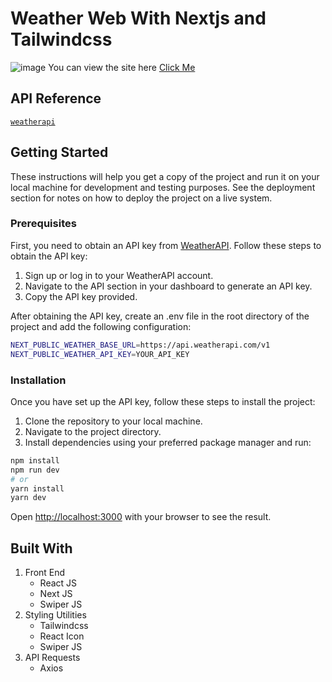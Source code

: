 # Weather Web With Nextjs and Tailwindcss

![image](https://github.com/gesitwidyatsmo/weather-api-nextjs/assets/140772511/af2c25f2-52b5-41f2-9b69-e035f0516d17)
You can view the site here [Click Me](https://weather-api-nextjs-30p39vm8e-gesit-widi-atmokos-projects.vercel.app/)

## API Reference
[`weatherapi`](https://www.weatherapi.com/)

## Getting Started
These instructions will help you get a copy of the project and run it on your local machine for development and testing purposes. See the deployment section for notes on how to deploy the project on a live system.

### Prerequisites
First, you need to obtain an API key from [WeatherAPI](https://www.weatherapi.com/). Follow these steps to obtain the API key:

1. Sign up or log in to your WeatherAPI account.
2. Navigate to the API section in your dashboard to generate an API key.
3. Copy the API key provided.

After obtaining the API key, create an .env file in the root directory of the project and add the following configuration:

```bash
NEXT_PUBLIC_WEATHER_BASE_URL=https://api.weatherapi.com/v1
NEXT_PUBLIC_WEATHER_API_KEY=YOUR_API_KEY
```

### Installation
Once you have set up the API key, follow these steps to install the project:

1. Clone the repository to your local machine.
2. Navigate to the project directory.
3. Install dependencies using your preferred package manager and run:

```bash
npm install
npm run dev
# or
yarn install
yarn dev
```
Open [http://localhost:3000](http://localhost:3000) with your browser to see the result.

## Built With
1. Front End
   * React JS
   * Next JS
   * Swiper JS
3. Styling Utilities
   * Tailwindcss
   * React Icon
   * Swiper JS
5. API Requests
   * Axios
